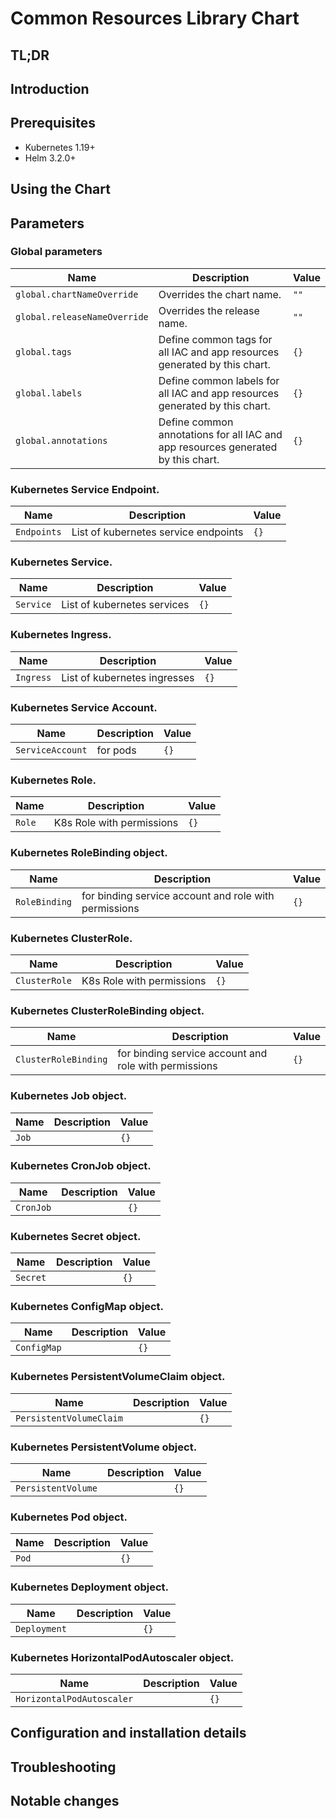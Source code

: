 # Common Resources Library Chart

## TL;DR

## Introduction

## Prerequisites

- Kubernetes 1.19+
- Helm 3.2.0+

## Using the Chart

## Parameters

### Global parameters

| Name                         | Description                                                                      | Value |
| ---------------------------- | -------------------------------------------------------------------------------- | ----- |
| `global.chartNameOverride`   | Overrides the chart name.                                                        | `""`  |
| `global.releaseNameOverride` | Overrides the release name.                                                      | `""`  |
| `global.tags`                | Define common tags for all IAC and app resources generated by this chart.        | `{}`  |
| `global.labels`              | Define common labels for all IAC and app resources generated by this chart.      | `{}`  |
| `global.annotations`         | Define common annotations for all IAC and app resources generated by this chart. | `{}`  |


### Kubernetes Service Endpoint.

| Name        | Description                          | Value |
| ----------- | ------------------------------------ | ----- |
| `Endpoints` | List of kubernetes service endpoints | `{}`  |


### Kubernetes Service.

| Name      | Description                 | Value |
| --------- | --------------------------- | ----- |
| `Service` | List of kubernetes services | `{}`  |


### Kubernetes Ingress.

| Name      | Description                  | Value |
| --------- | ---------------------------- | ----- |
| `Ingress` | List of kubernetes ingresses | `{}`  |


### Kubernetes Service Account.

| Name             | Description | Value |
| ---------------- | ----------- | ----- |
| `ServiceAccount` | for pods    | `{}`  |


### Kubernetes Role.

| Name   | Description               | Value |
| ------ | ------------------------- | ----- |
| `Role` | K8s Role with permissions | `{}`  |


### Kubernetes RoleBinding object.

| Name          | Description                                           | Value |
| ------------- | ----------------------------------------------------- | ----- |
| `RoleBinding` | for binding service account and role with permissions | `{}`  |


### Kubernetes ClusterRole.

| Name          | Description               | Value |
| ------------- | ------------------------- | ----- |
| `ClusterRole` | K8s Role with permissions | `{}`  |


### Kubernetes ClusterRoleBinding object.

| Name                 | Description                                           | Value |
| -------------------- | ----------------------------------------------------- | ----- |
| `ClusterRoleBinding` | for binding service account and role with permissions | `{}`  |


### Kubernetes Job object.

| Name  | Description | Value |
| ----- | ----------- | ----- |
| `Job` |             | `{}`  |


### Kubernetes CronJob object.

| Name      | Description | Value |
| --------- | ----------- | ----- |
| `CronJob` |             | `{}`  |


### Kubernetes Secret object.

| Name     | Description | Value |
| -------- | ----------- | ----- |
| `Secret` |             | `{}`  |


### Kubernetes ConfigMap object.

| Name        | Description | Value |
| ----------- | ----------- | ----- |
| `ConfigMap` |             | `{}`  |


### Kubernetes PersistentVolumeClaim object.

| Name                    | Description | Value |
| ----------------------- | ----------- | ----- |
| `PersistentVolumeClaim` |             | `{}`  |


### Kubernetes PersistentVolume object.

| Name               | Description | Value |
| ------------------ | ----------- | ----- |
| `PersistentVolume` |             | `{}`  |


### Kubernetes Pod object.

| Name  | Description | Value |
| ----- | ----------- | ----- |
| `Pod` |             | `{}`  |


### Kubernetes Deployment object.

| Name         | Description | Value |
| ------------ | ----------- | ----- |
| `Deployment` |             | `{}`  |


### Kubernetes HorizontalPodAutoscaler object.

| Name                      | Description | Value |
| ------------------------- | ----------- | ----- |
| `HorizontalPodAutoscaler` |             | `{}`  |


## Configuration and installation details


## Troubleshooting


## Notable changes
